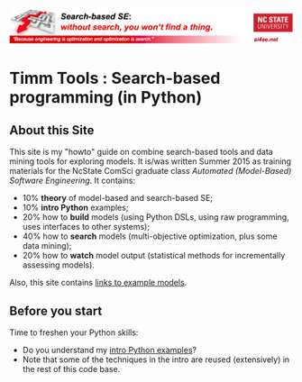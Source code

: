 <img width=800 src="https://raw.githubusercontent.com/timm/15/master/src/img/banner.jpg">

# Timm Tools : Search-based programming (in Python)

## About this Site

This site is my "howto" guide on combine search-based tools and data mining tools for
exploring models. It is/was written Summer 2015 as training materials for the NcState ComSci graduate
class _Automated (Model-Based) Software Engineering_. It contains:

+ 10% **theory** of model-based and search-based SE;
+ 10% **intro Python** examples;
+ 20% how to **build** models (using Python DSLs, using raw programming, uses interfaces to other systems);
+ 40% how to **search** models (multi-objective optimization, plus some data mining);
+ 20% how to **watch** model output (statistical methods for incrementally assessing models).

Also, this site contains [links to example models](doc/examplemodels.md).

## Before you start  

Time to freshen your Python skills:

+ Do you understand my [intro Python examples](doc/101python.md)? 
+ Note that some of the techniques in the intro are reused (extensively) in the rest of this code base.
 
